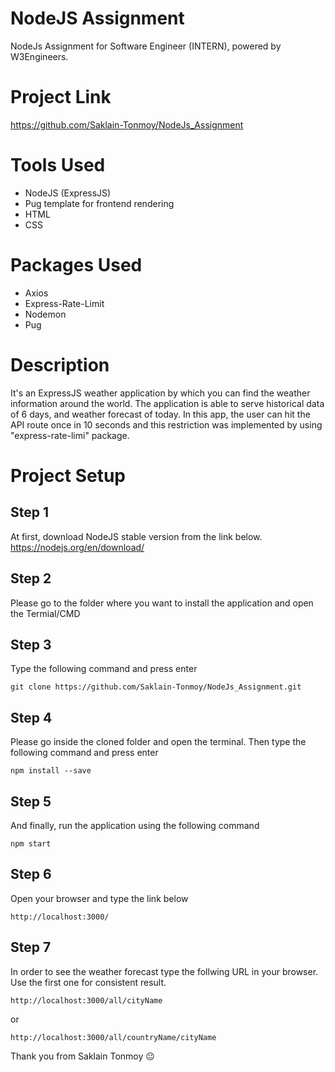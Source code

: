 # NodeJS Assignment
NodeJs Assignment for Software Engineer (INTERN), powered by W3Engineers.

# Project Link
https://github.com/Saklain-Tonmoy/NodeJs_Assignment

# Tools Used
* NodeJS (ExpressJS)
* Pug template for frontend rendering
* HTML
* CSS

# Packages Used
* Axios
* Express-Rate-Limit
* Nodemon 
* Pug

# Description
It's an ExpressJS weather application by which you can find the weather information around the world. The application is able to serve historical data of 6 days, and weather forecast of today. In this app, the user can hit the API route once in 10 seconds and this restriction was implemented by using "express-rate-limi" package.

# Project Setup
## Step 1
At first, download NodeJS stable version from the link below.
https://nodejs.org/en/download/
## Step 2
Please go to the folder where you want to install the application and open the Termial/CMD
## Step 3
Type the following command and press enter

```
git clone https://github.com/Saklain-Tonmoy/NodeJs_Assignment.git
```

## Step 4
Please go inside the cloned folder and open the terminal. Then type the following command and press enter

```
npm install --save
```

## Step 5
And finally, run the application using the following command

```
npm start
```

## Step 6 
Open your browser and type the link below

```
http://localhost:3000/
```

## Step 7
In order to see the weather forecast type the follwing URL in your browser. Use the first one for consistent result.

```
http://localhost:3000/all/cityName
```

or

```
http://localhost:3000/all/countryName/cityName
```

Thank you from Saklain Tonmoy :neutral_face:

